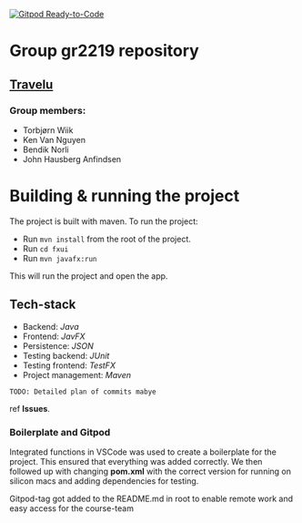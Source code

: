 [![Gitpod Ready-to-Code](https://img.shields.io/badge/Gitpod-Ready--to--Code-blue?logo=gitpod)](https://gitpod.stud.ntnu.no/#https://gitlab.stud.idi.ntnu.no/it1901/groups-2022/gr2219/gr2219.git)

# Group gr2219 repository 

## [Travelu](travelu/README.md)

### Group members:
- Torbjørn Wiik
- Ken Van Nguyen
- Bendik Norli
- John Hausberg Anfindsen

# Building & running the project

The project is built with maven.
To run the project:
- Run `mvn install` from the root of the project.
- Run `cd fxui`
- Run `mvn javafx:run`

This will run the project and open the app.

## Tech-stack
- Backend: _Java_
- Frontend: _JavFX_
- Persistence: _JSON_
- Testing backend: _JUnit_ 
- Testing frontend: _TestFX_
- Project management: _Maven_


`TODO: Detailed plan of commits mabye`


 ref **Issues**.

### Boilerplate and Gitpod
Integrated functions in VSCode was used to create a boilerplate for the project. This ensured that everything was added correctly.
We then followed up with changing **pom.xml** with the correct version for running on silicon macs and adding dependencies for testing.

Gitpod-tag got added to the README.md in root to enable remote work and easy access for the course-team
